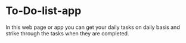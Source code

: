 # To-Do-list-app
In this web page or app you can get your daily tasks on daily basis and strike through the tasks when they are completed.
